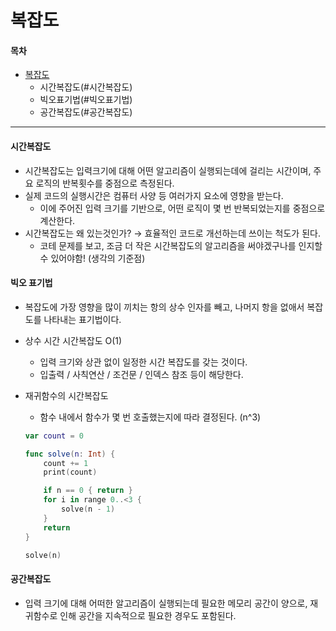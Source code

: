 # 복잡도

#### 목차

* [복잡도](undefined-2.md#복잡도)
  * 시간복잡도(#시간복잡도)
  * 빅오표기법(#빅오표기법)
  * 공간복잡도(#공간복잡도)

***

#### 시간복잡도

* 시간복잡도는 입력크기에 대해 어떤 알고리즘이 실행되는데에 걸리는 시간이며, 주요 로직의 반복횟수를 중점으로 측정된다.
* 실제 코드의 실행시간은 컴퓨터 사양 등 여러가지 요소에 영향을 받는다.
  * 이에 주어진 입력 크기를 기반으로, 어떤 로직이 몇 번 반복되었는지를 중점으로 계산한다.
* 시간복잡도는 왜 있는것인가? → 효율적인 코드로 개선하는데 쓰이는 척도가 된다.
  * 코테 문제를 보고, 조금 더 작은 시간복잡도의 알고리즘을 써야겠구나를 인지할 수 있어야함! (생각의 기준점)

#### 빅오 표기법

* 복잡도에 가장 영향을 많이 끼치는 항의 상수 인자를 빼고, 나머지 항을 없애서 복잡도를 나타내는 표기법이다.
* 상수 시간 시간복잡도 O(1)
  * 입력 크기와 상관 없이 일정한 시간 복잡도를 갖는 것이다.
  * 입출력 / 사칙연산 / 조건문 / 인덱스 참조 등이 해당한다.
*   재귀함수의 시간복잡도

    * 함수 내에서 함수가 몇 번 호출했는지에 따라 결정된다. (n^3)

    ```swift
    var count = 0

    func solve(n: Int) {
        count += 1
        print(count)

        if n == 0 { return }
        for i in range 0..<3 {
            solve(n - 1)
        }
        return
    }

    solve(n)
    ```

#### 공간복잡도

* 입력 크기에 대해 어떠한 알고리즘이 실행되는데 필요한 메모리 공간이 양으로, 재귀함수로 인해 공간을 지속적으로 필요한 경우도 포함된다.

